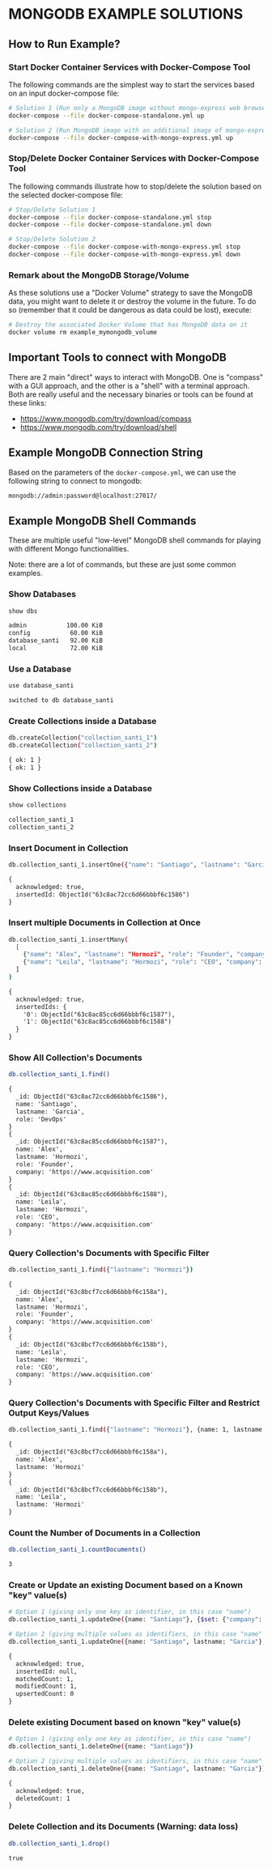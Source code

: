 # MONGODB EXAMPLE SOLUTIONS

## How to Run Example?

### Start Docker Container Services with Docker-Compose Tool

The following commands are the simplest way to start the services based on an input docker-compose file:

```bash
# Solution 1 (Run only a MongoDB image without mongo-express web browser)
docker-compose --file docker-compose-standalone.yml up

# Solution 2 (Run MongoDB image with an additional image of mongo-express web browser enabled)
docker-compose --file docker-compose-with-mongo-express.yml up
```

### Stop/Delete Docker Container Services with Docker-Compose Tool

The following commands illustrate how to stop/delete the solution based on the selected docker-compose file:

```bash
# Stop/Delete Solution 1
docker-compose --file docker-compose-standalone.yml stop
docker-compose --file docker-compose-standalone.yml down

# Stop/Delete Solution 2
docker-compose --file docker-compose-with-mongo-express.yml stop
docker-compose --file docker-compose-with-mongo-express.yml down
```

### Remark about the MongoDB Storage/Volume

As these solutions use a "Docker Volume" strategy to save the MongoDB data, you might want to delete it or destroy the volume in the future. To do so (remember that it could be dangerous as data could be lost), execute:

```bash
# Destroy the associated Docker Volume that has MongoDB data on it
docker volume rm example_mymongodb_volume
```

## Important Tools to connect with MongoDB

There are 2 main "direct" ways to interact with MongoDB. One is "compass" with a GUI approach, and the other is a "shell" with a terminal approach. Both are really useful and the necessary binaries or tools can be found at these links:

- https://www.mongodb.com/try/download/compass
- https://www.mongodb.com/try/download/shell

## Example MongoDB Connection String

Based on the parameters of the `docker-compose.yml`, we can use the following string to connect to mongodb:

```txt
mongodb://admin:password@localhost:27017/
```

## Example MongoDB Shell Commands

These are multiple useful "low-level" MongoDB shell commands for playing with different Mongo functionalities. <br>

Note: there are a lot of commands, but these are just some common examples.

### Show Databases

```bash
show dbs
```

```txt
admin           100.00 KiB
config           60.00 KiB
database_santi   92.00 KiB
local            72.00 KiB
```

### Use a Database

```bash
use database_santi
```

```txt
switched to db database_santi
```

### Create Collections inside a Database

```bash
db.createCollection("collection_santi_1")
db.createCollection("collection_santi_2")
```

```txt
{ ok: 1 }
{ ok: 1 }
```

### Show Collections inside a Database

```bash
show collections
```

```txt
collection_santi_1
collection_santi_2
```

### Insert Document in Collection

```bash
db.collection_santi_1.insertOne({"name": "Santiago", "lastname": "Garcia", "role": "DevOps"})
```

```txt
{
  acknowledged: true,
  insertedId: ObjectId("63c8ac72cc6d66bbbf6c1586")
}
```

### Insert multiple Documents in Collection at Once

```bash
db.collection_santi_1.insertMany(
  [
    {"name": "Alex", "lastname": "Hormozi", "role": "Founder", "company": "https://www.acquisition.com"},
    {"name": "Leila", "lastname": "Hormozi", "role": "CEO", "company": "https://www.acquisition.com"},
  ]
)
```

```txt
{
  acknowledged: true,
  insertedIds: {
    '0': ObjectId("63c8ac85cc6d66bbbf6c1587"),
    '1': ObjectId("63c8ac85cc6d66bbbf6c1588")
  }
}
```

### Show All Collection's Documents

```bash
db.collection_santi_1.find()
```

```txt
{
  _id: ObjectId("63c8ac72cc6d66bbbf6c1586"),
  name: 'Santiago',
  lastname: 'Garcia',
  role: 'DevOps'
}
{
  _id: ObjectId("63c8ac85cc6d66bbbf6c1587"),
  name: 'Alex',
  lastname: 'Hormozi',
  role: 'Founder',
  company: 'https://www.acquisition.com'
}
{
  _id: ObjectId("63c8ac85cc6d66bbbf6c1588"),
  name: 'Leila',
  lastname: 'Hormozi',
  role: 'CEO',
  company: 'https://www.acquisition.com'
}
```

### Query Collection's Documents with Specific Filter

```bash
db.collection_santi_1.find({"lastname": "Hormozi"})
```

```txt
{
  _id: ObjectId("63c8bcf7cc6d66bbbf6c158a"),
  name: 'Alex',
  lastname: 'Hormozi',
  role: 'Founder',
  company: 'https://www.acquisition.com'
}
{
  _id: ObjectId("63c8bcf7cc6d66bbbf6c158b"),
  name: 'Leila',
  lastname: 'Hormozi',
  role: 'CEO',
  company: 'https://www.acquisition.com'
}
```

### Query Collection's Documents with Specific Filter and Restrict Output Keys/Values

```bash
db.collection_santi_1.find({"lastname": "Hormozi"}, {name: 1, lastname: 1})
```

```txt
{
  _id: ObjectId("63c8bcf7cc6d66bbbf6c158a"),
  name: 'Alex',
  lastname: 'Hormozi'
}
{
  _id: ObjectId("63c8bcf7cc6d66bbbf6c158b"),
  name: 'Leila',
  lastname: 'Hormozi'
}
```

### Count the Number of Documents in a Collection

```bash
db.collection_santi_1.countDocuments()
```

```txt
3
```

### Create or Update an existing Document based on a Known "key" value(s)

```bash
# Option 1 (giving only one key as identifier, in this case "name")
db.collection_santi_1.updateOne({name: "Santiago"}, {$set: {"company": "Santiago Garcia Arango Tech"}}, {upsert: true})

# Option 2 (giving multiple values as identifiers, in this case "name" and "lastname")
db.collection_santi_1.updateOne({name: "Santiago", lastname: "Garcia"}, {$set: {"company": "Santiago Garcia Arango Tech"}}, {upsert: true})
```

```txt
{
  acknowledged: true,
  insertedId: null,
  matchedCount: 1,
  modifiedCount: 1,
  upsertedCount: 0
}
```

### Delete existing Document based on known "key" value(s)

```bash
# Option 1 (giving only one key as identifier, in this case "name")
db.collection_santi_1.deleteOne({name: "Santiago"})

# Option 2 (giving multiple values as identifiers, in this case "name" and "lastname")
db.collection_santi_1.deleteOne({name: "Santiago", lastname: "Garcia"})
```

```txt
{
  acknowledged: true,
  deletedCount: 1
}
```

### Delete Collection and its Documents (Warning: data loss)

```bash
db.collection_santi_1.drop()
```

```txt
true
```
